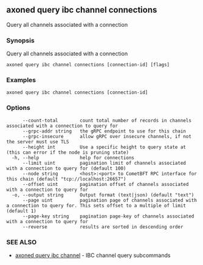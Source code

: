 ## axoned query ibc channel connections

Query all channels associated with a connection

### Synopsis

Query all channels associated with a connection

```
axoned query ibc channel connections [connection-id] [flags]
```

### Examples

```
axoned query ibc channel connections [connection-id]
```

### Options

```
      --count-total        count total number of records in channels associated with a connection to query for
      --grpc-addr string   the gRPC endpoint to use for this chain
      --grpc-insecure      allow gRPC over insecure channels, if not the server must use TLS
      --height int         Use a specific height to query state at (this can error if the node is pruning state)
  -h, --help               help for connections
      --limit uint         pagination limit of channels associated with a connection to query for (default 100)
      --node string        <host>:<port> to CometBFT RPC interface for this chain (default "tcp://localhost:26657")
      --offset uint        pagination offset of channels associated with a connection to query for
  -o, --output string      Output format (text|json) (default "text")
      --page uint          pagination page of channels associated with a connection to query for. This sets offset to a multiple of limit (default 1)
      --page-key string    pagination page-key of channels associated with a connection to query for
      --reverse            results are sorted in descending order
```

### SEE ALSO

* [axoned query ibc channel](axoned_query_ibc_channel.md)	 - IBC channel query subcommands
